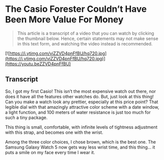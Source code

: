 # The Casio Forester Couldn’t Have Been More Value For Money

> This article is a transcript of a video that you can watch by clicking the thumbnail below. Hence, certain statements may not make sense in this text form, and watching the video instead is recommended.

[![https://i.ytimg.com/viZZVD4pnFfBU/hq720.jpg](https://i.ytimg.com/viZZVD4pnFfBU/hq720.jpg)](https://youtu.beZZVD4pnFfBU)

## Transcript

So, I got my first Casio! This isn’t the most expensive watch out there, nor does it have all the features other watches do. But, just look at this thing! Can you make a watch look any prettier, especially at this price point? That legible dial with that amazingly attractive color scheme with a date window, a light function, and 100 meters of water resistance is just too much for such a tiny package.

This thing is small, comfortable, with infinite levels of tightness adjustment with this strap, and becomes one with the wrist.

Among the three color choices, I chose brown, which is the best one. The Samsung Galaxy Watch 5 now gets way less wrist time, and this thing… it puts a smile on my face every time I wear it.
